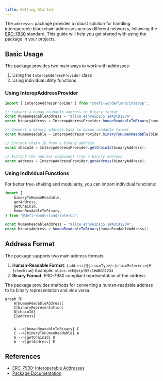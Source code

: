 ```yaml
---
title: Getting Started
---
```


The `addresses` package provides a robust solution for handling interoperable blockchain addresses across different networks, following the [ERC-7930](https://ethereum-magicians.org/t/erc-7930-interoperable-addresses/23365) standard. This guide will help you get started with using the package in your projects.

## Basic Usage

The package provides two main ways to work with addresses:

1. Using the `InteropAddressProvider` class
2. Using individual utility functions

### Using InteropAddressProvider

```typescript
import { InteropAddressProvider } from "@defi-wonderland/interop";

// Convert a human-readable address to binary format
const humanReadableAddress = "alice.eth@eip155:1#ABCD1234";
const binaryAddress = InteropAddressProvider.humanReadableToBinary(humanReadableAddress);

// Convert a binary address back to human-readable format
const humanReadable = InteropAddressProvider.binaryToHumanReadable(binaryAddress);

// Extract chain ID from a binary address
const chainId = InteropAddressProvider.getChainId(binaryAddress);

// Extract the address component from a binary address
const address = InteropAddressProvider.getAddress(binaryAddress);
```

### Using Individual Functions

For better tree-shaking and modularity, you can import individual functions:

```typescript
import {
    binaryToHumanReadable,
    getAddress,
    getChainId,
    humanReadableToBinary,
} from "@defi-wonderland/interop";

const humanReadableAddress = "alice.eth@eip155:1#ABCD1234";
const binaryAddress = humanReadableToBinary(humanReadableAddress);
```

## Address Format

The package supports two main address formats:

1. **Human-Readable Format**: `{address}@{chainType}:{chainReference}#{checksum}`
   Example: `alice.eth@eip155:1#ABCD1234`
2. **Binary Format**: ERC-7930 compliant representation of the address

The package provides methods for converting a human-readable address to its binary representation and vice versa.

```mermaid
graph TD
    A[humanReadableAddress]
    C[binaryRepresentation]
    D[chainId]
    E[address]


    A -->|humanReadableToBinary| C
    C -->|binaryToHumanReadable| A
    A -->|getChainId| D
    A -->|getAddress| E
```

## References

-   [ERC-7930: Interoperable Addresses](https://ethereum-magicians.org/t/erc-7930-interoperable-addresses/23365)
-   [Package Documentation](./api/addresses)
